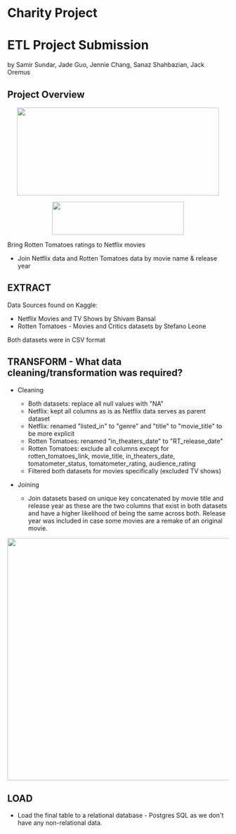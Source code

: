 # Charity Project

# ETL Project Submission
by Samir Sundar, Jade Guo, Jennie Chang, Sanaz Shahbazian, Jack Oremus

## Project Overview

<p align="center">
  <img width="460" height="200" src="images/netflix.png">
</p>
<p align="center">
  <img width="300" height="75" src="images/rotten_tomatoes.jpg">
</p>

Bring Rotten Tomatoes ratings to Netflix movies
- Join Netflix data and Rotten Tomatoes data by movie name & release year

## EXTRACT
Data Sources found on Kaggle:
- Netflix Movies and TV Shows by Shivam Bansal
- Rotten Tomatoes - Movies and Critics datasets by Stefano Leone
  
Both datasets were in CSV format

## TRANSFORM - What data cleaning/transformation was required?
- Cleaning
  - Both datasets: replace all null values with "NA"
  - Netflix: kept all columns as is as Netflix data serves as parent dataset
  - Netflix: renamed "listed_in" to "genre" and "title" to "movie_title" to be more explicit
  - Rotten Tomatoes: renamed "in_theaters_date" to "RT_release_date"
  - Rotten Tomatoes: exclude all columns except for rotten_tomatoes_link, movie_title, in_theaters_date, tomatometer_status, tomatometer_rating, audience_rating
   - Filtered both datasets for movies specifically (excluded TV shows)
  
- Joining
  - Join datasets based on unique key concatenated by movie title and release year as these are the two columns that exist in both datasets and have a higher likelihood of being the same across both. Release year was included in case some movies are a remake of an original movie.
  
<p align="center">
  <img width="800" height="550" src="images/Netflix_RT_ERD_Diagram_cropped.png">
</p>
   

## LOAD
 - Load the final table to a relational database - Postgres SQL as we don't have any non-relational data.
 
